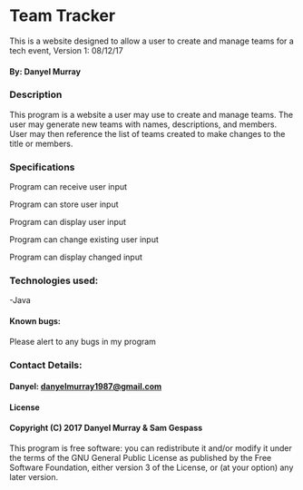 # Team Tracker
This is a website designed to allow a user to create and manage teams for a tech event, Version 1: 08/12/17
#### By: Danyel Murray
### Description
This program is a website a user may use to create and manage teams. The user may generate new teams with names, descriptions, and members. User may then reference the list of teams created to make changes to the title or members.

### Specifications
Program can receive user input

Program can store user input

Program can display user input

Program can change existing user input

Program can display changed input

### Technologies used:
-Java

#### Known bugs:
Please alert to any bugs in my program

### Contact Details:
#### Danyel: danyelmurray1987@gmail.com

#### License
#### Copyright (C) 2017 Danyel Murray & Sam Gespass

This program is free software: you can redistribute it and/or modify it under the terms of the GNU General Public License as published by the Free Software Foundation, either version 3 of the License, or (at your option) any later version.
